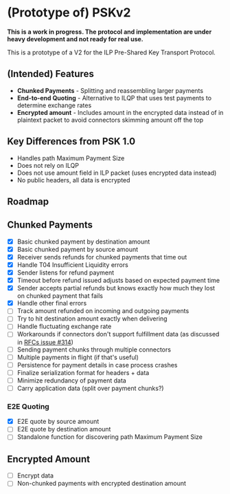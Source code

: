 # (Prototype of) PSKv2

**This is a work in progress. The protocol and implementation are under heavy development and not ready for real use.**

This is a prototype of a V2 for the ILP Pre-Shared Key Transport Protocol.

## (Intended) Features

- **Chunked Payments** - Splitting and reassembling larger payments
- **End-to-end Quoting** - Alternative to ILQP that uses test payments to determine exchange rates
- **Encrypted amount** - Includes amount in the encrypted data instead of in plaintext packet to avoid connectors skimming amount off the top

## Key Differences from PSK 1.0

- Handles path Maximum Payment Size
- Does not rely on ILQP
- Does not use amount field in ILP packet (uses encrypted data instead)
- No public headers, all data is encrypted

## Roadmap

## Chunked Payments

- [x] Basic chunked payment by destination amount
- [x] Basic chunked payment by source amount
- [x] Receiver sends refunds for chunked payments that time out
- [x] Handle T04 Insufficient Liquidity errors
- [x] Sender listens for refund payment
- [x] Timeout before refund issued adjusts based on expected payment time
- [x] Sender accepts partial refunds but knows exactly how much they lost on chunked payment that fails
- [x] Handle other final errors
- [ ] Track amount refunded on incoming and outgoing payments
- [ ] Try to hit destination amount exactly when delivering
- [ ] Handle fluctuating exchange rate
- [ ] Workarounds if connectors don't support fulfillment data (as discussed in [RFCs issue #314](https://github.com/interledger/rfcs/issues/314))
- [ ] Sending payment chunks through multiple connectors
- [ ] Multiple payments in flight (if that's useful)
- [ ] Persistence for payment details in case process crashes
- [ ] Finalize serialization format for headers + data
- [ ] Minimize redundancy of payment data
- [ ] Carry application data (split over payment chunks?)

### E2E Quoting

- [x] E2E quote by source amount
- [ ] E2E quote by destination amount
- [ ] Standalone function for discovering path Maximum Payment Size

## Encrypted Amount

- [ ] Encrypt data
- [ ] Non-chunked payments with encrypted destination amount
